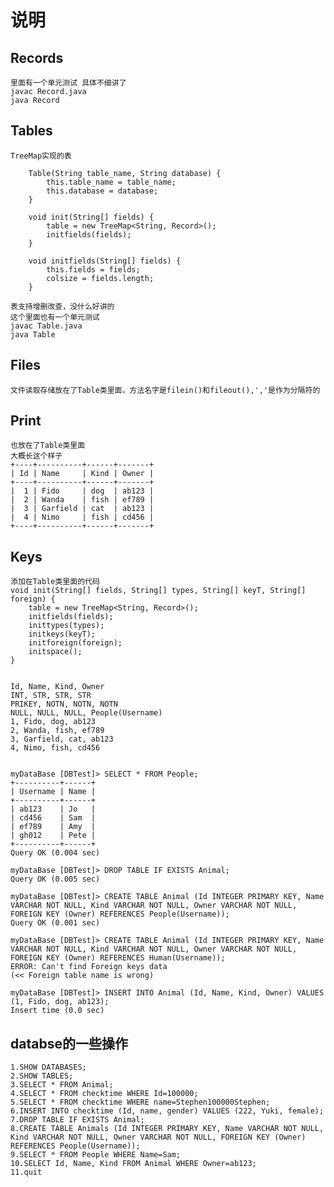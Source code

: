 # 说明

## Records

    里面有一个单元测试 具体不细讲了
    javac Record.java
    java Record

## Tables

    TreeMap实现的表

        Table(String table_name, String database) {
            this.table_name = table_name;
            this.database = database;
        }

        void init(String[] fields) {
            table = new TreeMap<String, Record>();
            initfields(fields);
        }

        void initfields(String[] fields) {
            this.fields = fields;
            colsize = fields.length;       
        }

    表支持增删改查，没什么好讲的
    这个里面也有一个单元测试
    javac Table.java
    java Table

## Files

    文件读取存储放在了Table类里面，方法名字是filein()和fileout(),','是作为分隔符的

## Print

    也放在了Table类里面
    大概长这个样子
    +----+----------+------+-------+
    | Id | Name     | Kind | Owner |
    +----+----------+------+-------+
    |  1 | Fido     | dog  | ab123 |
    |  2 | Wanda    | fish | ef789 |
    |  3 | Garfield | cat  | ab123 |
    |  4 | Nimo     | fish | cd456 |
    +----+----------+------+-------+

## Keys

    添加在Table类里面的代码
    void init(String[] fields, String[] types, String[] keyT, String[] foreign) {
        table = new TreeMap<String, Record>();
        initfields(fields);
        inittypes(types);
        initkeys(keyT);
        initforeign(foreign);
        initspace();
    }


    Id, Name, Kind, Owner
    INT, STR, STR, STR
    PRIKEY, NOTN, NOTN, NOTN
    NULL, NULL, NULL, People(Username)
    1, Fido, dog, ab123
    2, Wanda, fish, ef789
    3, Garfield, cat, ab123
    4, Nimo, fish, cd456


    myDataBase [DBTest]> SELECT * FROM People;
    +----------+------+
    | Username | Name |
    +----------+------+
    | ab123    | Jo   |
    | cd456    | Sam  |
    | ef789    | Amy  |
    | gh012    | Pete |
    +----------+------+
    Query OK (0.004 sec)

    myDataBase [DBTest]> DROP TABLE IF EXISTS Animal;
    Query OK (0.005 sec)

    myDataBase [DBTest]> CREATE TABLE Animal (Id INTEGER PRIMARY KEY, Name VARCHAR NOT NULL, Kind VARCHAR NOT NULL, Owner VARCHAR NOT NULL, FOREIGN KEY (Owner) REFERENCES People(Username));
    Query OK (0.001 sec)

    myDataBase [DBTest]> CREATE TABLE Animal (Id INTEGER PRIMARY KEY, Name VARCHAR NOT NULL, Kind VARCHAR NOT NULL, Owner VARCHAR NOT NULL, FOREIGN KEY (Owner) REFERENCES Human(Username));
    ERROR: Can't find Foreign keys data
    (<< Foreign table name is wrong)

    myDataBase [DBTest]> INSERT INTO Animal (Id, Name, Kind, Owner) VALUES (1, Fido, dog, ab123);
    Insert time (0.0 sec)

## databse的一些操作

    1.SHOW DATABASES;
    2.SHOW TABLES;
    3.SELECT * FROM Animal;
    4.SELECT * FROM checktime WHERE Id=100000;
    5.SELECT * FROM checktime WHERE name=Stephen100000Stephen;
    6.INSERT INTO checktime (Id, name, gender) VALUES (222, Yuki, female);
    7.DROP TABLE IF EXISTS Animal;
    8.CREATE TABLE Animals (Id INTEGER PRIMARY KEY, Name VARCHAR NOT NULL, Kind VARCHAR NOT NULL, Owner VARCHAR NOT NULL, FOREIGN KEY (Owner) REFERENCES People(Username));
    9.SELECT * FROM People WHERE Name=Sam;
    10.SELECT Id, Name, Kind FROM Animal WHERE Owner=ab123;
    11.quit